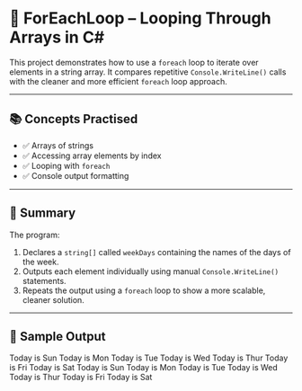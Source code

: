 # 🔁 ForEachLoop – Looping Through Arrays in C#

This project demonstrates how to use a `foreach` loop to iterate over elements in a string array. It compares repetitive `Console.WriteLine()` calls with the cleaner and more efficient `foreach` loop approach.

---

## 📚 Concepts Practised

- ✅ Arrays of strings
- ✅ Accessing array elements by index
- ✅ Looping with `foreach`
- ✅ Console output formatting

---

## 🧾 Summary

The program:

1. Declares a `string[]` called `weekDays` containing the names of the days of the week.
2. Outputs each element individually using manual `Console.WriteLine()` statements.
3. Repeats the output using a `foreach` loop to show a more scalable, cleaner solution.

---

## 📘 Sample Output

Today is Sun
Today is Mon
Today is Tue
Today is Wed
Today is Thur
Today is Fri
Today is Sat
Today is Sun
Today is Mon
Today is Tue
Today is Wed
Today is Thur
Today is Fri
Today is Sat
